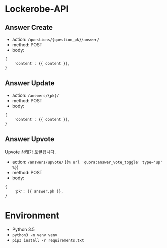 # Lockerobe-API

## Answer Create

- action: `/questions/{question_pk}/answer/`
- method: POST
- body:
```
{
    'content': {{ content }},
}
```

## Answer Update

- action: `/answers/{pk}/`
- method: POST
- body:
```
{
    'content': {{ content }},
}
```

## Answer Upvote

Upvote 상태가 토글됩니다.
- action: `/answers/upvote/` (`{% url 'quora:answer_vote_toggle' type='up' %}`)
- method: POST
- body:
```
{
    'pk': {{ answer.pk }},
}
```

# Environment

- Python 3.5
- `python3 -m venv venv`
- `pip3 install -r requirements.txt`
